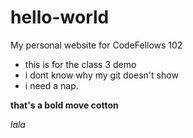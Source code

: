 # hello-world
My personal website for CodeFellows 102

* this is for the class 3 demo
* i dont know why my git doesn't show
* i need a nap.

**that's a bold move cotton**

*lala*
